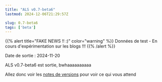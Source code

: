 ```yaml
---
title: "ALS v0.7-beta6"
lastmod: 2024-12-06T21:29:57Z

slug: 0.7-beta6
tags: ['beta']
---
```

{{% alert title="FAKE NEWS !! :)" color="warning" %}}
Données de test - En cours d'expérimentation sur les blogs !!!
{{% /alert %}}

Date de sortie : 2024-11-20 

ALS v0.7-beta6 est sortie, bwhaaaaaaaaaa

Allez donc voir les [notes de versions](/fr/docs/v0.7/releasenotes/#version-07) pour voir ce qui vous attend


